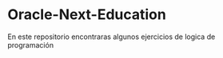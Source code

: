 # Oracle-Next-Education

En este repositorio encontraras algunos ejercicios de logica de programación 
